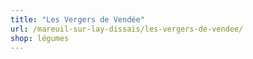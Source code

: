 ```yaml
---
title: "Les Vergers de Vendée"
url: /mareuil-sur-lay-dissais/les-vergers-de-vendee/
shop: légumes
---
```

